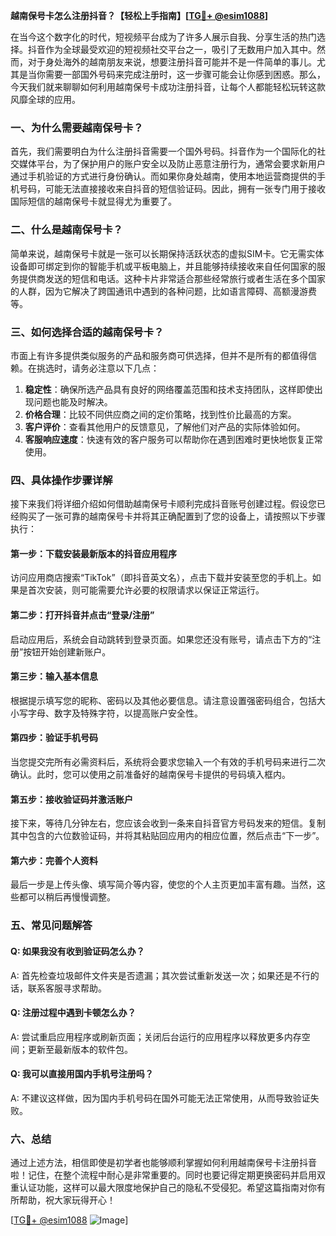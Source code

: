 **越南保号卡怎么注册抖音？【轻松上手指南】[[TG💪+ @esim1088](https://t.me/s/esim1088)]**

在当今这个数字化的时代，短视频平台成为了许多人展示自我、分享生活的热门选择。抖音作为全球最受欢迎的短视频社交平台之一，吸引了无数用户加入其中。然而，对于身处海外的越南朋友来说，想要注册抖音可能并不是一件简单的事儿。尤其是当你需要一部国外号码来完成注册时，这一步骤可能会让你感到困惑。那么，今天我们就来聊聊如何利用越南保号卡成功注册抖音，让每个人都能轻松玩转这款风靡全球的应用。

### 一、为什么需要越南保号卡？

首先，我们需要明白为什么注册抖音需要一个国外号码。抖音作为一个国际化的社交媒体平台，为了保护用户的账户安全以及防止恶意注册行为，通常会要求新用户通过手机验证的方式进行身份确认。而如果你身处越南，使用本地运营商提供的手机号码，可能无法直接接收来自抖音的短信验证码。因此，拥有一张专门用于接收国际短信的越南保号卡就显得尤为重要了。

### 二、什么是越南保号卡？

简单来说，越南保号卡就是一张可以长期保持活跃状态的虚拟SIM卡。它无需实体设备即可绑定到你的智能手机或平板电脑上，并且能够持续接收来自任何国家的服务提供商发送的短信和电话。这种卡片非常适合那些经常旅行或者生活在多个国家的人群，因为它解决了跨国通讯中遇到的各种问题，比如语言障碍、高额漫游费等。

### 三、如何选择合适的越南保号卡？

市面上有许多提供类似服务的产品和服务商可供选择，但并不是所有的都值得信赖。在挑选时，请务必注意以下几点：

1. **稳定性**：确保所选产品具有良好的网络覆盖范围和技术支持团队，这样即使出现问题也能及时解决。
2. **价格合理**：比较不同供应商之间的定价策略，找到性价比最高的方案。
3. **客户评价**：查看其他用户的反馈意见，了解他们对产品的实际体验如何。
4. **客服响应速度**：快速有效的客户服务可以帮助你在遇到困难时更快地恢复正常使用。

### 四、具体操作步骤详解

接下来我们将详细介绍如何借助越南保号卡顺利完成抖音账号创建过程。假设您已经购买了一张可靠的越南保号卡并将其正确配置到了您的设备上，请按照以下步骤执行：

#### 第一步：下载安装最新版本的抖音应用程序
访问应用商店搜索“TikTok”（即抖音英文名），点击下载并安装至您的手机上。如果是首次安装，则可能需要允许必要的权限请求以保证正常运行。

#### 第二步：打开抖音并点击“登录/注册”
启动应用后，系统会自动跳转到登录页面。如果您还没有账号，请点击下方的“注册”按钮开始创建新账户。

#### 第三步：输入基本信息
根据提示填写您的昵称、密码以及其他必要信息。请注意设置强密码组合，包括大小写字母、数字及特殊字符，以提高账户安全性。

#### 第四步：验证手机号码
当您提交完所有必需资料后，系统将会要求您输入一个有效的手机号码来进行二次确认。此时，您可以使用之前准备好的越南保号卡提供的号码填入框内。

#### 第五步：接收验证码并激活账户
接下来，等待几分钟左右，您应该会收到一条来自抖音官方号码发来的短信。复制其中包含的六位数验证码，并将其粘贴回应用内的相应位置，然后点击“下一步”。

#### 第六步：完善个人资料
最后一步是上传头像、填写简介等内容，使您的个人主页更加丰富有趣。当然，这些都可以稍后再慢慢调整。

### 五、常见问题解答

#### Q: 如果我没有收到验证码怎么办？
A: 首先检查垃圾邮件文件夹是否遗漏；其次尝试重新发送一次；如果还是不行的话，联系客服寻求帮助。

#### Q: 注册过程中遇到卡顿怎么办？
A: 尝试重启应用程序或刷新页面；关闭后台运行的应用程序以释放更多内存空间；更新至最新版本的软件包。

#### Q: 我可以直接用国内手机号注册吗？
A: 不建议这样做，因为国内手机号码在国外可能无法正常使用，从而导致验证失败。

### 六、总结

通过上述方法，相信即使是初学者也能够顺利掌握如何利用越南保号卡注册抖音啦！记住，在整个流程中耐心是非常重要的。同时也要记得定期更换密码并启用双重认证功能，这样可以最大限度地保护自己的隐私不受侵犯。希望这篇指南对你有所帮助，祝大家玩得开心！

[[TG💪+ @esim1088](https://t.me/s/esim1088) ![Image](https://i.postimg.cc/4NQfJmqS/Snipaste-2025-05-13-00-14-12.png)]
